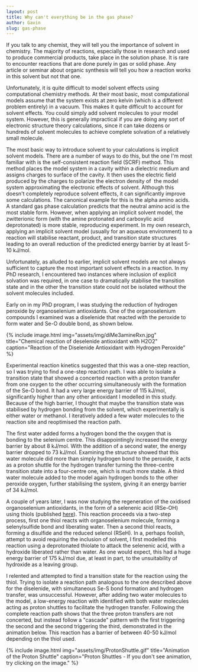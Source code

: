 ```yaml
---
layout: post
title: Why can't everything be in the gas phase?
author: Gavin
slug: gas-phase
---
```


If you talk to any chemist, they will tell you the importance of solvent
in chemistry. The majority of reactions, especially those in research
and used to produce commercial products, take place in the solution
phase. It is rare to encounter reactions that are done purely in gas or
solid phase. Any article or seminar about organic synthesis will tell
you how a reaction works in this solvent but not that one.

Unfortunately, it is quite difficult to model solvent effects using
computational chemistry methods. At their most basic, most computational
models assume that the system exists at zero kelvin (which is a
different problem entirely) in a vacuum. This makes it quite difficult
to account for solvent effects. You could simply add solvent molecules
to your model system. However, this is generally impractical if you are
doing any sort of electronic structure theory calculations, since it can
take dozens or hundreds of solvent molecules to achieve complete
solvation of a relatively small molecule.
<!--more-->

The most basic way to introduce solvent to your calculations is implicit
solvent models. There are a number of ways to do this, but the one I'm
most familiar with is the self-consistent reaction field (SCRF) method.
This method places the model system in a cavity within a dielectric
medium and assigns charges to surface of the cavity. It then uses the
electric field produced by the charges to polarize the electron density
of  the model system approximating the electronic effects of solvent.
Although this doesn't completely reproduce solvent effects, it can
significantly improve some calculations. The canonical example for this
is the alpha amino acids. A standard gas phase calculation predicts that
the neutral amino acid is the most stable form. However, when applying
an implicit solvent model, the zwitterionic form (with the amine
protonated and carboxylic acid deprotonated) is more stable, reproducing
experiment. In my own research, applying an implicit solvent model
(usually for an aqueous environment) to a reaction will stabilise
reactant, product, and transition state structures leading to an overall
reduction of the predicted energy barrier by at least 5-10 kJ/mol.

Unfortunately, as alluded to earlier, implicit solvent models are not
always sufficient to capture the most important solvent effects in a
reaction. In my PhD research, I encountered two instances where
inclusion of explicit solvation was required, in one case to
dramatically stabilise the transition state and in the other the
transition state could not be isolated without the solvent molecules
included.

Early on in my PhD program, I was studying the reduction of hydrogen
peroxide by organoselenium antioxidants. One of the organoselenium
compounds I examined was a diselenide that reacted with the peroxide to
form water and Se-O double bond, as shown below.

{% include image.html
    img="assets/img/diMe3amineRxn.jpg"
    title="Chemical reaction of deselenide antioxidant with H2O2"
    caption="Reaction of the Diselenide Antioxidant with Hydrogen Peroxide" %}

Experimental reaction kinetics suggested that this was a one-step
reaction, so I was trying to find a one-step reaction path. I was able
to isolate a transition state that showed a concerted reaction with a
proton transfer from one oxygen to the other occurring simultaneously
with the formation of the Se-O bond. It had a very large energy barrier
of 115 kJ/mol, significantly higher than any other antioxidant I
modelled in this study. Because of the high barrier, I thought that
maybe the transition state was stabilised by hydrogen bonding from the
solvent, which experimentally is either water or methanol. I iteratively
added a few water molecules to the reaction site and reoptimised the
reaction path.

The first water added forms a hydrogen bond the the oxygen that is
bonding to the selenium centre. This disappointingly increased the
energy barrier by about 8 kJ/mol. With the addition of a second water,
the energy barrier dropped to 73 kJ/mol. Examining the structure showed
that this water molecule did more than simply hydrogen bond to the
peroxide, it acts as a proton shuttle for the hydrogen transfer turning
the three-centre transition state into a four-centre one, which is much
more stable. A third water molecule added to the model again hydrogen
bonds to the other peroxide oxygen, further stabilising the system,
giving it an energy barrier of 34 kJ/mol.

A couple of years later, I was now studying the regeneration of the
oxidised organoselenium antioxidants, in the form of a selenenic acid
(RSe-OH) using thiols (published [here](http://dx.doi.org/10.1021/ct300622r)). This reaction
proceeds via a two-step process, first one thiol reacts with
organoselenium molecule, forming a selenylsulfide bond and liberating
water. Then a second thiol reacts, forming a disulfide and the reduced
selenol (RSeH). In a, perhaps foolish, attempt to avoid requiring the
inclusion of solvent, I first modelled this reaction using a
deprotonated thiolate to attack the selenenic acid, with a hydroxide
liberated rather than water. As one would expect, this had a huge energy
barrier of 175 kJ/mol due, at least in part, to the unsuitability of
hydroxide as a leaving group.

I relented and attempted to find a transition state for the reaction
using the thiol. Trying to isolate a reaction path analogous to the one
described above for the diselenide, with simultaneous Se-S bond
formation and hydrogen transfer, was unsuccessful. However, after adding
two water molecules to the model, a low-energy reaction with identified
with both water molecules acting as proton shuttles to facilitate the
hydrogen transfer. Following the complete reaction path shows that the
three proton transfers are not concerted, but instead follow a "cascade"
pattern with the first triggering the second and the second triggering
the third, demonstrated in the animation below. This reaction has a
barrier of between 40-50 kJ/mol depending on the thiol used.

{% include image.html
    img="assets/img/ProtonShuttle.gif"
    title="Animation of the Proton Shuttle"
    caption="Proton Shuttles - If you don't see animation, try clicking on the image." %}

